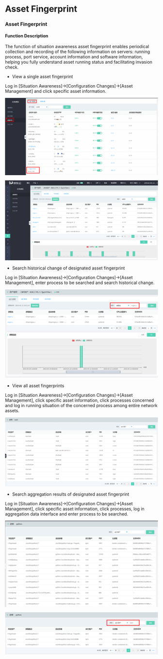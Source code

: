 # Asset Fingerprint

### Asset Fingerprint

#### Function Description
The function of situation awareness asset fingerprint enables periodical collection and recording of the following information on servers: running process, port service, account information and software information, helping you fully understand asset running status and facilitating invasion check.

- View a single asset fingerprint

Log in [Situation Awareness]->[Configuration Changes]->[Asset Management] and click specific asset information.

![](../../../../image/Situational-Awareness/bash3_1.jpg)

![](../../../../image/Situational-Awareness/bash2.png)


- Search historical change of designated asset fingerprint

Log in [Situation Awareness]->[Configuration Changes]->[Asset Management], enter process to be searched and search historical change.

![](../../../../image/Situational-Awareness/filter1.png)


- View all asset fingerprints

Log in [Situation Awareness]->[Configuration Changes]->[Asset Management], click specific asset information, click processes concerned and log in running situation of the concerned process among entire network assets.

![](../../../../image/Situational-Awareness/bash.png)


- Search aggregation results of designated asset fingerprint

Log in [Situation Awareness]->[Configuration Changes]->[Asset Management], click specific asset information, click processes, log in aggregation data interface and enter process to be searched.

![](../../../../image/Situational-Awareness/filter2.png)

![](../../../../image/Situational-Awareness/filter3.png)

